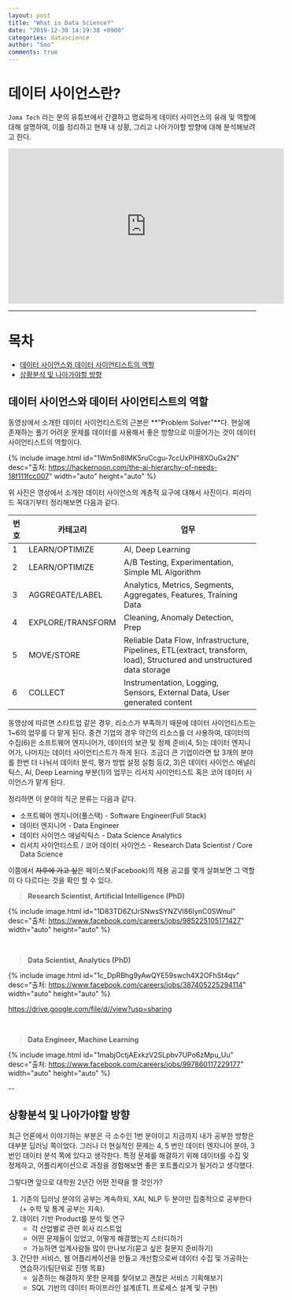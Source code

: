 ```yaml
---
layout: post
title: "What is Data Science?"
date: "2019-12-30 14:19:38 +0900"
categories: datascience
author: "Soo"
comments: true
---
```


# 데이터 사이언스란?

`Joma Tech` 라는 분의 유튜브에서 간결하고 명료하게 데이터 사이언스의 유래 및 역할에 대해 설명하여, 이를 정리하고 현재 내 상황, 그리고 나아가야할 방향에 대해 분석해보려고 한다.

<iframe width="560" height="315" src="https://www.youtube.com/embed/xC-c7E5PK0Y" frameborder="0" allow="accelerometer; autoplay; encrypted-media; gyroscope; picture-in-picture" allowfullscreen></iframe>

---

# 목차
* [데이터 사이언스와 데이터 사이언티스트의 역할](#데이터-사이언스와-데이터-사이언티스트의-역할)
* [상황분석 및 나아가야할 방향](#상황분석-및-나아가야할-방향)

## 데이터 사이언스와 데이터 사이언티스트의 역할

동영상에서 소개한 데이터 사이언티스트의 근본은 **"Problem Solver"**다. 현실에 존재하는 풀기 어려운 문제를 데이터를 사용해서 좋은 방향으로 이끌어가는 것이 데이터 사이언티스트의 역할이다.

{% include image.html id="1Wm5n8IMK5ruCcgu-7ccUxPIH8XOuGx2N" desc="출처: https://hackernoon.com/the-ai-hierarchy-of-needs-18f111fcc007" width="auto" height="auto" %}

위 사진은 영상에서 소개한 데이터 사이언스의 계층적 요구에 대해서 사진이다. 피라미드 꼭대기부터 정리해보면 다음과 같다.

| 번호 | 카테고리 | 업무 | 
|--|--|--|
| 1 | LEARN/OPTIMIZE | AI, Deep Learning|
| 2 | LEARN/OPTIMIZE | A/B Testing, Experimentation, Simple ML Algorithm| 
| 3 | AGGREGATE/LABEL | Analytics, Metrics, Segments, Aggregates, Features, Training Data | 
| 4 | EXPLORE/TRANSFORM | Cleaning, Anomaly Detection, Prep |
| 5 | MOVE/STORE | Reliable Data Flow, Infrastructure, Pipelines, ETL(extract, transform, load), Structured and unstructured data storage |
| 6 | COLLECT | Instrumentation, Logging, Sensors, External Data, User generated content | 

동영상에 따르면 스타트업 같은 경우, 리소스가 부족하기 때문에 데이터 사이언티스트는 1~6의 업무를 다 맡게 된다. 중견 기업의 경우 약간의 리소스를 더 사용하여, 데이터의 수집(6)은 소프트웨어 엔지니어가, 데이터의 보관 및 정제 준비(4, 5)는 데이터 엔지니어가, 나머지는 데이터 사이언티스트가 하게 된다. 조금더 큰 기업이라면 탑 3개의 분야를 한번 더 나눠서 데이터 분석, 평가 방법 설정 실험 등(2, 3)은 데이터 사이언스 애널리틱스, AI, Deep Learning 부분(1)의 업무는 리서치 사이언티스트 혹은 코어 데이터 사이언스가 맡게 된다.

정리하면 이 분야의 직군 분류는 다음과 같다.
* 소프트웨어 엔지니어(풀스택) - Software Engineer(Full Stack)
* 데이터 엔지니어 - Data Engineer
* 데이터 사이언스 애널릭틱스 - Data Science Analytics
* 리서치 사이언티스트 / 코어 데이터 사이언스 - Research Data Scientist / Core Data Science

이쯤에서 ~~차후에 가고 싶은~~ 페이스북(Facebook)의 채용 공고를 몇개 살펴보면 그 역할이 다 다르다는 것을 확인 할 수 있다.

> **Research Scientist, Artificial Intelligence (PhD)**

{% include image.html id="1D83TD6ZtJrSNwsSYNZVl86IynC0SWnuI" desc="출처: https://www.facebook.com/careers/jobs/985225105171427" width="auto" height="auto" %}

<br>

> **Data Scientist, Analytics (PhD)**

{% include image.html id="1c_DpRBhg9yAwQYE59swch4X2OFhSt4qv" desc="출처: https://www.facebook.com/careers/jobs/387405225294114" width="auto" height="auto" %}

https://drive.google.com/file/d//view?usp=sharing

<br>

> **Data Engineer, Machine Learning**

{% include image.html id="1mabjOctjAExkzV2SLpbv7UPo6zMpu_Uu" desc="출처: https://www.facebook.com/careers/jobs/997860117229177" width="auto" height="auto" %}

--

## 상황분석 및 나아가야할 방향

최근 언론에서 이야기하는 부분은 극 소수인 1번 분야이고 지금까지 내가 공부한 방향은 대부분 딥러닝 쪽이었다. 그러나 더 현실적인 문제는 4, 5 번인 데이터 엔지니어 분야, 3번인 데이터 분석 쪽에 있다고 생각한다. 특정 문제를 해결하기 위해 데이터를 수집 및 정제하고, 어플리케이션으로 과정을 경험해보면 좋은 포트폴리오가 될거라고 생각했다.

그렇다면 앞으로 대학원 2년간 어떤 전략을 짤 것인가? 

1. 기존의 딥러닝 분야의 공부는 계속하되, XAI, NLP 두 분야만 집중적으로 공부한다(+ 수학 및 통계 공부는 지속).
2. 데이터 기반 Product를 분석 및 연구
    * 각 산업별로 관련 회사 리스트업
    * 어떤 문제들이 있었고, 어떻게 해결했는지 스터디하기
    * 가능하면 업계사람들 많이 만나보기(묻고 싶은 질문지 준비하기)
3. 간단한 서비스, 웹 어플리케이션을 만들고 개선함으로써 데이터 수집 및 가공하는 연습하기(팀단위로 진행 목표)
    * 실존하는 해결하지 못한 문제를 찾아보고 괜찮은 서비스 기획해보기
    * SQL 기반의 데이터 파이프라인 설계(ETL 프로세스 설계 및 구현)
